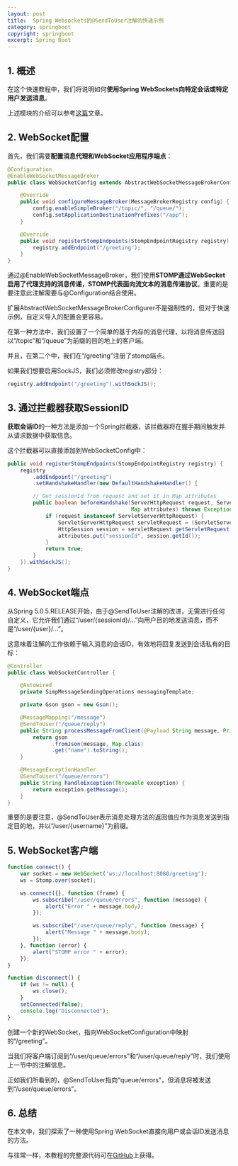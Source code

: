 ```yaml
---
layout: post
title:  Spring Websockets的@SendToUser注解的快速示例
category: springboot
copyright: springboot
excerpt: Spring Boot
---
```


## 1. 概述

在这个快速教程中，我们将说明如何**使用Spring WebSockets向特定会话或特定用户发送消息**。

上述模块的介绍可以参考[这篇](https://www.baeldung.com/websockets-spring)文章。

## 2. WebSocket配置

首先，我们需要**配置消息代理和WebSocket应用程序端点**：

```java
@Configuration
@EnableWebSocketMessageBroker
public class WebSocketConfig extends AbstractWebSocketMessageBrokerConfigurer {

    @Override
    public void configureMessageBroker(MessageBrokerRegistry config) {
        config.enableSimpleBroker("/topic/", "/queue/");
        config.setApplicationDestinationPrefixes("/app");
    }

    @Override
    public void registerStompEndpoints(StompEndpointRegistry registry) {
        registry.addEndpoint("/greeting");
    }
}
```

通过@EnableWebSocketMessageBroker，我们使用**STOMP通过WebSocket启用了代理支持的消息传递，STOMP代表面向流文本的消息传递协议**。重要的是要注意此注解需要与@Configuration结合使用。 

扩展AbstractWebSocketMessageBrokerConfigurer不是强制性的，但对于快速示例，自定义导入的配置会更容易。

在第一种方法中，我们设置了一个简单的基于内存的消息代理，以将消息传送回以“/topic”和“/queue”为前缀的目的地上的客户端。

并且，在第二个中，我们在“/greeting”注册了stomp端点。

如果我们想要启用SockJS，我们必须修改registry部分：

```java
registry.addEndpoint("/greeting").withSockJS();
```

## 3. 通过拦截器获取SessionID

**获取会话ID**的一种方法是添加一个Spring拦截器，该拦截器将在握手期间触发并从请求数据中获取信息。

这个拦截器可以直接添加到WebSocketConfig中：

```java
public void registerStompEndpoints(StompEndpointRegistry registry) {
	registry
        .addEndpoint("/greeting")
        .setHandshakeHandler(new DefaultHandshakeHandler() {

		// Get sessionId from request and set it in Map attributes
		public boolean beforeHandshake(ServerHttpRequest request, ServerHttpResponse response, WebSocketHandler wsHandler,
									   Map attributes) throws Exception {
			if (request instanceof ServletServerHttpRequest) {
				ServletServerHttpRequest servletRequest = (ServletServerHttpRequest) request;
				HttpSession session = servletRequest.getServletRequest().getSession();
				attributes.put("sessionId", session.getId());
			}
			return true;
		}
	}).withSockJS();
}
```

## 4. WebSocket端点

从Spring 5.0.5.RELEASE开始，由于@SendToUser注解的改进，无需进行任何自定义，它允许我们通过“/user/{sessionId}/...”向用户目的地发送消息，而不是“/user/{user}/...”。

这意味着注解的工作依赖于输入消息的会话ID，有效地将回复发送到会话私有的目标：

```java
@Controller
public class WebSocketController {

    @Autowired
    private SimpMessageSendingOperations messagingTemplate;

    private Gson gson = new Gson();

    @MessageMapping("/message")
    @SendToUser("/queue/reply")
    public String processMessageFromClient(@Payload String message, Principal principal) throws Exception {
        return gson
              .fromJson(message, Map.class)
              .get("name").toString();
    }

    @MessageExceptionHandler
    @SendToUser("/queue/errors")
    public String handleException(Throwable exception) {
        return exception.getMessage();
    }
}
```

重要的是要注意，@SendToUser表示消息处理方法的返回值应作为消息发送到指定目的地，并以“/user/{username}”为前缀。

## 5. WebSocket客户端

```javascript
function connect() {
    var socket = new WebSocket('ws://localhost:8080/greeting');
    ws = Stomp.over(socket);

    ws.connect({}, function (frame) {
        ws.subscribe("/user/queue/errors", function (message) {
            alert("Error " + message.body);
        });

        ws.subscribe("/user/queue/reply", function (message) {
            alert("Message " + message.body);
        });
    }, function (error) {
        alert("STOMP error " + error);
    });
}

function disconnect() {
    if (ws != null) {
        ws.close();
    }
    setConnected(false);
    console.log("Disconnected");
}
```

创建一个新的WebSocket，指向WebSocketConfiguration中映射的“/greeting”。

当我们将客户端订阅到“/user/queue/errors”和“/user/queue/reply”时，我们使用上一节中的注解信息。

正如我们所看到的，@SendToUser指向“queue/errors”，但消息将被发送到“/user/queue/errors”。

## 6. 总结

在本文中，我们探索了一种使用Spring WebSocket直接向用户或会话ID发送消息的方法。

与往常一样，本教程的完整源代码可在[GitHub](https://github.com/tuyucheng7/taketoday-tutorial4j/tree/master/spring-boot-modules/spring-boot-websockets)上获得。